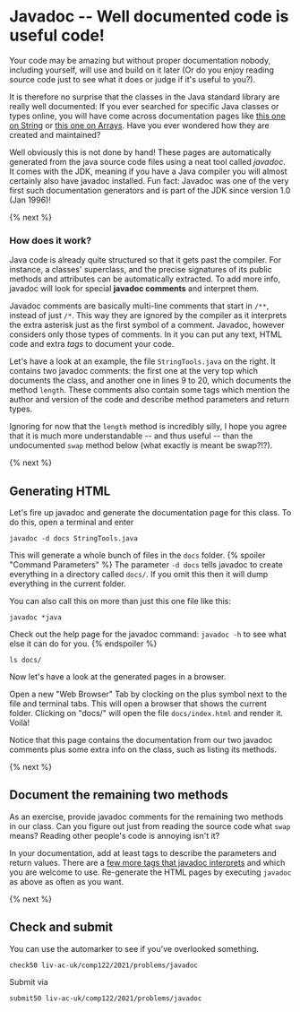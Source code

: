 # Javadoc -- Well documented code is useful code!

Your code may be amazing but without proper documentation nobody, including yourself, will use and build on it later
(Or do you enjoy reading source code just to see what it does or judge if it's useful to you?).

It is therefore no surprise that the classes in the Java standard library are really well documented:
If you ever searched for specific Java classes or types online, you will have come across documentation pages like [this one on String][String] or [this one on Arrays][Arrays].
Have you ever wondered how they are created and maintained?

Well obviously this is not done by hand!
These pages are automatically generated from the java source code files using a neat tool called *javadoc*.
It comes with the JDK, meaning if you have a Java compiler you will almost certainly also have javadoc installed. Fun fact: Javadoc was one of the very first such documentation generators and is part of the JDK since version 1.0 (Jan 1996)!

{% next %}
### How does it work?
Java code is already quite structured so that it gets past the compiler.
For instance, a classes' superclass, and the precise signatures of its public methods and attributes can be automatically extracted.
To add more info, javadoc will look for special **javadoc comments** and interpret them.

Javadoc comments are basically multi-line comments that start in `/**`, instead of just `/*`.
This way they are ignored by the compiler as it interprets the extra asterisk just as the first symbol of a comment. Javadoc, however considers only those types of comments.
In it you can put any text, HTML code and extra *tags* to document your code.

Let's have a look at an example, the file `StringTools.java` on the right.
It contains two javadoc comments: the first one at the very top which documents the class,
and another one in lines 9 to 20, which documents the method `length`.
These comments also contain some tags which mention the author and version of the code and describe method parameters and return types.

Ignoring for now that the `length` method is incredibly silly, I hope you agree that it is much more understandable -- and thus useful -- than the undocumented `swap` method below (what exactly is meant be swap?!?).

{% next %}

## Generating HTML
Let's fire up javadoc and generate the documentation page for this class.
To do this, open a terminal and enter

```
javadoc -d docs StringTools.java
```

This will generate a whole bunch of files in the `docs` folder.
{% spoiler "Command Parameters" %}
The parameter `-d docs` tells javadoc to create everything in a directory called `docs/`.
If you omit this then it will dump everything in the current folder.

You can also call this on more than just this one file like this:
```
javadoc *java
```

Check out the help page for the javadoc command: `javadoc -h` to see what else it can do for you.
{% endspoiler %}

```
ls docs/
```

Now let's have a look at the generated pages in a browser.

Open a new "Web Browser" Tab by clocking on the plus symbol next to the file and terminal tabs.
This will open a browser that shows the current folder. Clicking on "docs/" will open the file `docs/index.html` and render it. Voilà!

Notice that this page contains the documentation from our two javadoc comments plus some extra info on the class, such as listing its methods.

{% next %}

## Document the remaining two methods

As an exercise, provide javadoc comments for the remaining two methods in our class. Can you figure out just from reading the source code what `swap` means? Reading other people's code is annoying isn't it?

In your documentation, add at least tags to describe the parameters and return values.
There are a [few more tags that javadoc interprets][TAGS] and which you are welcome to use.
Re-generate the HTML pages by executing `javadoc` as above as often as you want.

{% next %}

## Check and submit
You can use the automarker to see if you've overlooked something.

```
check50 liv-ac-uk/comp122/2021/problems/javadoc
```

Submit via

```
submit50 liv-ac-uk/comp122/2021/problems/javadoc
```

[TAGS]: https://en.wikipedia.org/wiki/Javadoc#Table_of_Javadoc_tags
[String]: https://docs.oracle.com/javase/9/docs/api/java/lang/String.html
[Arrays]: https://docs.oracle.com/javase/9/docs/api/java/util/Arrays.html


